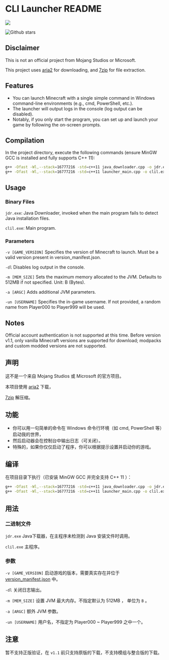 # CLI Launcher README
![](https://lizeesheng.github.io/pic-down/svg.svg)

![Github stars](https://img.shields.io/github/stars/lizeesheng/CLIL.svg)

## Disclaimer
This is not an official project from Mojang Studios or Microsoft.

This project uses [aria2](https://github.com/aria2/aria2) for downloading, and [7zip](https://7-zip.org/) for file extraction.


## Features
- You can launch Minecraft with a single simple command in Windows command-line environments (e.g., cmd, PowerShell, etc.).
- The launcher will output logs in the console (log output can be disabled).
- Notably, if you only start the program, you can set up and launch your game by following the on-screen prompts.


## Compilation

In the project directory, execute the following commands (ensure MinGW GCC is installed and fully supports C++ 11):
```bash
g++ -Ofast -Wl,--stack=16777216 -std=c++11 java_downloader.cpp -o jdr.exe
g++ -Ofast -Wl,--stack=16777216 -std=c++11 launcher_main.cpp -o clil.exe
```

## Usage

### Binary Files

`jdr.exe`: Java Downloader, invoked when the main program fails to detect Java installation files.

`clil.exe`: Main program.

### Parameters

`-v [GAME_VERSION]`	Specifies the version of Minecraft to launch. Must be a valid version present in version_manifest.json.

`-dl`	Disables log output in the console.

`-m [MEM_SIZE]`	Sets the maximum memory allocated to the JVM. Defaults to 512MB if not specified. Unit: B (Bytes).

`-a [ARGC]`	Adds additional JVM parameters.

`-un [USERNAME]`	Specifies the in-game username. If not provided, a random name from Player000 to Player999 will be used.

## Notes

Official account authentication is not supported at this time.
Before version v1.1, only vanilla Minecraft versions are supported for download; modpacks and custom modded versions are not supported.

## 声明

这不是一个来自 Mojang Studios 或 Microsoft 的官方项目。

本项目使用 [aria2](https://github.com/aria2/aria2) 下载，

[7zip](https://7-zip.org/) 解压缩。

## 功能

- 你可以用一句简单的命令在 Windows 命令行环境（如 cmd, PowerShell 等）启动我的世界，
- 然后启动器会在控制台中输出日志（可关闭）。
- 特殊的，如果你仅仅启动了程序，你可以根据提示设置并启动你的游戏。

## 编译

在项目目录下执行（已安装 MinGW GCC 并完全支持 C++ 11 ）：
```bash
g++ -Ofast -Wl,--stack=16777216 -std=c++11 java_downloader.cpp -o jdr.exe
g++ -Ofast -Wl,--stack=16777216 -std=c++11 launcher_main.cpp -o clil.exe
```

## 用法

### 二进制文件

`jdr.exe` Java下载器，在主程序未检测到 Java 安装文件时调用。

`clil.exe` 主程序。

### 参数
`-v [GAME_VERSION]` 启动游戏的版本，需要真实存在并位于 [version_manifest.json](https://piston-meta.mojang.com/mc/game/version_manifest.json) 中。

`-dl` 关闭日志输出。

`-m [MEM_SIZE]` 设置 JVM 最大内存。不指定默认为 512MB ， 单位为 `B` 。

`-a [ARGC]` 额外 JVM 参数。

`-un [USERNAME]` 用户名，不指定为 Player000 ~ Player999 之中一个。


## 注意

暂不支持正版验证，在 `v1.1` 前只支持原版的下载，不支持模组与整合版的下载。
